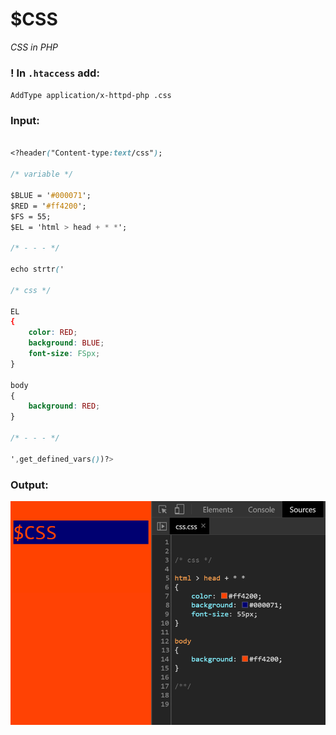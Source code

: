 # $CSS
_CSS in PHP_


### ! In `.htaccess` add:

`AddType application/x-httpd-php .css`

### Input:

```css

<?header("Content-type:text/css");

/* variable */

$BLUE = '#000071';
$RED = '#ff4200';
$FS = 55;
$EL = 'html > head + * *';

/* - - - */

echo strtr('

/* css */

EL 
{
	color: RED;
	background: BLUE;
	font-size: FSpx;
}

body 
{
	background: RED;
}

/* - - - */

',get_defined_vars())?>

```

### Output:

![screenshot](screenshot.png)
